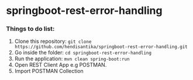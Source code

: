 # springboot-rest-error-handling
### Things to do list:
1. Clone this repository: `git clone https://github.com/hendisantika/springboot-rest-error-handling.git`
2. Go inside the folder: `cd springboot-rest-error-handling`
3. Run the application: `mvn clean spring-boot:run`
4. Open REST Client App e.g POSTMAN.
5. Import POSTMAN Collection
